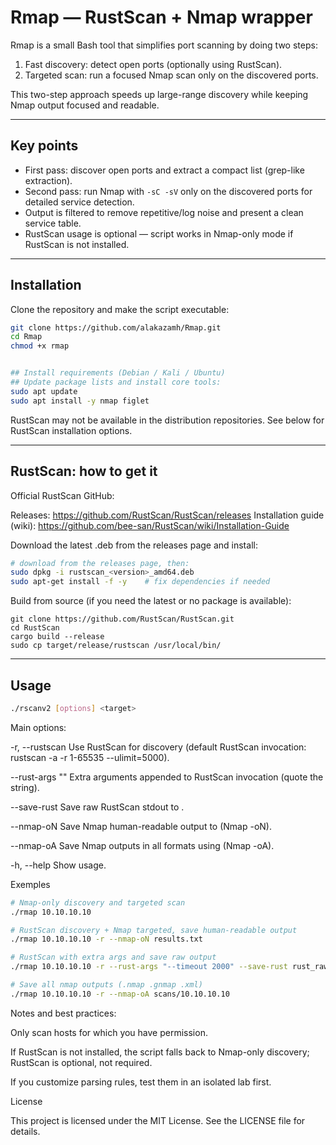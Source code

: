 # Rmap — RustScan + Nmap wrapper

Rmap is a small Bash tool that simplifies port scanning by doing two steps:

1. Fast discovery: detect open ports (optionally using RustScan).  
2. Targeted scan: run a focused Nmap scan only on the discovered ports.

This two-step approach speeds up large-range discovery while keeping Nmap output focused and readable.

---

## Key points

- First pass: discover open ports and extract a compact list (grep-like extraction).  
- Second pass: run Nmap with `-sC -sV` only on the discovered ports for detailed service detection.  
- Output is filtered to remove repetitive/log noise and present a clean service table.  
- RustScan usage is optional — script works in Nmap-only mode if RustScan is not installed.

---

## Installation

Clone the repository and make the script executable:

```bash
git clone https://github.com/alakazamh/Rmap.git
cd Rmap
chmod +x rmap


## Install requirements (Debian / Kali / Ubuntu)
## Update package lists and install core tools:
sudo apt update
sudo apt install -y nmap figlet
```

RustScan may not be available in the distribution repositories. See below for RustScan installation options.

---

## RustScan: how to get it

Official RustScan GitHub:

Releases: https://github.com/RustScan/RustScan/releases
Installation guide (wiki): https://github.com/bee-san/RustScan/wiki/Installation-Guide

Download the latest .deb from the releases page and install:
```bash
# download from the releases page, then:
sudo dpkg -i rustscan_<version>_amd64.deb
sudo apt-get install -f -y    # fix dependencies if needed
```

Build from source (if you need the latest or no package is available):
```
git clone https://github.com/RustScan/RustScan.git
cd RustScan
cargo build --release
sudo cp target/release/rustscan /usr/local/bin/
```

---

## Usage

```bash
./rscanv2 [options] <target>
```

Main options:

-r, --rustscan
Use RustScan for discovery (default RustScan invocation: rustscan -a <target> -r 1-65535 --ulimit=5000).

--rust-args "<args>"
Extra arguments appended to RustScan invocation (quote the string).

--save-rust <file>
Save raw RustScan stdout to <file>.

--nmap-oN <file>
Save Nmap human-readable output to <file> (Nmap -oN).

--nmap-oA <prefix>
Save Nmap outputs in all formats using <prefix> (Nmap -oA).

-h, --help
Show usage.

Exemples
```bash
# Nmap-only discovery and targeted scan
./rmap 10.10.10.10

# RustScan discovery + Nmap targeted, save human-readable output
./rmap 10.10.10.10 -r --nmap-oN results.txt

# RustScan with extra args and save raw output
./rmap 10.10.10.10 -r --rust-args "--timeout 2000" --save-rust rust_raw.log

# Save all nmap outputs (.nmap .gnmap .xml)
./rmap 10.10.10.10 -r --nmap-oA scans/10.10.10.10
```


Notes and best practices:

Only scan hosts for which you have permission.

If RustScan is not installed, the script falls back to Nmap-only discovery; RustScan is optional, not required.

If you customize parsing rules, test them in an isolated lab first.

License

This project is licensed under the MIT License. See the LICENSE file for details.
